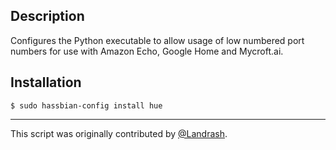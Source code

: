 ## Description
Configures the Python executable to allow usage of low numbered port numbers for use with Amazon Echo, Google Home and Mycroft.ai.

## Installation
```
$ sudo hassbian-config install hue
```

***
This script was originally contributed by [@Landrash](https://github.com/Landrash).
